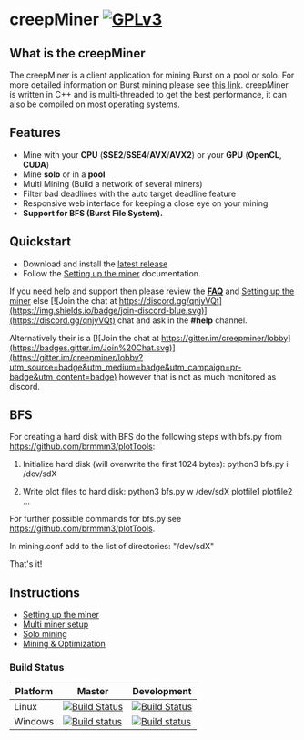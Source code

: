 creepMiner [![GPLv3](https://img.shields.io/badge/license-GPLv3-red.svg)](LICENSE.md)
===========

## What is the creepMiner

The creepMiner is a client application for mining Burst on a pool or solo. For more detailed information on Burst mining please see [this link](https://www.burst-team.us/).
creepMiner is written in C++ and is multi-threaded to get the best performance, it can also be compiled on most operating systems.

## Features

- Mine with your **CPU** (__SSE2__/__SSE4__/__AVX__/__AVX2__) or your **GPU** (__OpenCL__, __CUDA__)
- Mine **solo** or in a **pool**
- Multi Mining (Build a network of several miners)
- Filter bad deadlines with the auto target deadline feature
- Responsive web interface for keeping a close eye on your mining 
- **Support for BFS (Burst File System).**

## Quickstart

- Download and install the [latest release](https://github.com/Creepsky/creepMiner/releases/latest)
- Follow the [Setting up the miner](https://github.com/Creepsky/creepMiner/wiki/Setting-up-the-miner) documentation.

If you need help and support then please review the [**FAQ**](https://github.com/Creepsky/creepMiner/wiki/FAQ) and [Setting up the miner](https://github.com/Creepsky/creepMiner/wiki/Setting-up-the-miner) else [![Join the chat at https://discord.gg/qnjyVQt](https://img.shields.io/badge/join-discord-blue.svg)](https://discord.gg/qnjyVQt) chat and ask in the **#help** channel.

Alternatively their is a [![Join the chat at https://gitter.im/creepminer/lobby](https://badges.gitter.im/Join%20Chat.svg)](https://gitter.im/creepminer/lobby?utm_source=badge&utm_medium=badge&utm_campaign=pr-badge&utm_content=badge) however that is not as much monitored as discord.

## BFS

For creating a hard disk with BFS do the following steps with bfs.py from https://github.com/brmmm3/plotTools:

1. Initialize hard disk (will overwrite the first 1024 bytes):
python3 bfs.py i /dev/sdX

2. Write plot files to hard disk:
python3 bfs.py w /dev/sdX plotfile1 plotfile2 ...

For further possible commands for bfs.py see https://github.com/brmmm3/plotTools.

In mining.conf add to the list of directories:
"/dev/sdX"

That's it!

## Instructions

- [Setting up the miner](https://github.com/Creepsky/creepMiner/wiki/Setting-up-the-miner)
- [Multi miner setup](https://github.com/Creepsky/creepMiner/wiki/Multi-miner-setup)
- [Solo mining](https://github.com/Creepsky/creepMiner/wiki/Solo-mining)
- [Mining & Optimization](https://github.com/Creepsky/creepMiner/wiki/Mining-&-Optimization)

### Build Status

| Platform | Master | Development |
| -------- | ------ | ----------- |
|   Linux   | [![Build Status](https://travis-ci.org/Creepsky/creepMiner.svg?branch=master)](https://travis-ci.org/Creepsky/creepMiner) | [![Build Status](https://travis-ci.org/Creepsky/creepMiner.svg?branch=development)](https://travis-ci.org/Creepsky/creepMiner) |
|   Windows   | [![Build status](https://ci.appveyor.com/api/projects/status/8c4pu0t70riqydny/branch/master?svg=true)](https://ci.appveyor.com/project/Creepsky75522/creepminer/branch/master) | [![Build status](https://ci.appveyor.com/api/projects/status/8c4pu0t70riqydny/branch/master?svg=true)](https://ci.appveyor.com/project/Creepsky75522/creepminer/branch/development) |
